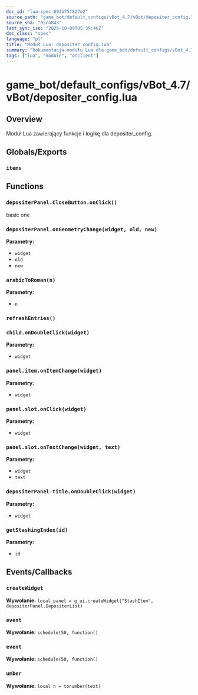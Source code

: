 ```yaml
---
doc_id: "lua-spec-692b75f827e2"
source_path: "game_bot/default_configs/vBot_4.7/vBot/depositer_config.lua"
source_sha: "05ca843"
last_sync_iso: "2025-10-09T05:39:46Z"
doc_class: "spec"
language: "pl"
title: "Moduł Lua: depositer_config.lua"
summary: "Dokumentacja modułu Lua dla game_bot/default_configs/vBot_4.7/vBot/depositer_config.lua"
tags: ["lua", "module", "otclient"]
---
```


# game_bot/default_configs/vBot_4.7/vBot/depositer_config.lua

## Overview

Moduł Lua zawierający funkcje i logikę dla depositer_config.

## Globals/Exports

### `items`

## Functions

### `depositerPanel.CloseButton.onClick()`

basic one

### `depositerPanel.onGeometryChange(widget, old, new)`

**Parametry:**

- `widget`
- `old`
- `new`

### `arabicToRoman(n)`

**Parametry:**

- `n`

### `refreshEntries()`

### `child.onDoubleClick(widget)`

**Parametry:**

- `widget`

### `panel.item.onItemChange(widget)`

**Parametry:**

- `widget`

### `panel.slot.onClick(widget)`

**Parametry:**

- `widget`

### `panel.slot.onTextChange(widget, text)`

**Parametry:**

- `widget`
- `text`

### `depositerPanel.title.onDoubleClick(widget)`

**Parametry:**

- `widget`

### `getStashingIndex(id)`

**Parametry:**

- `id`

## Events/Callbacks

### `createWidget`

**Wywołanie:** `local panel = g_ui.createWidget("StashItem", depositerPanel.DepositerList)`

### `event`

**Wywołanie:** `schedule(50, function()`

### `event`

**Wywołanie:** `schedule(50, function()`

### `umber`

**Wywołanie:** `local n = tonumber(text)`
